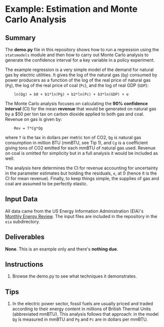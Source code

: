 # Example: Estimation and Monte Carlo Analysis

## Summary

The **demo.py** file in this repository shows how to run a regression using the `statsmodels` module and then how to carry out Monte Carlo analysis to generate the confidence interval for a key variable in a policy experiment.

The example regression is a very simple model of the demand for natural gas by electric utilities. It gives the log of the natural gas (`Qg`) consumed by power producers as a function of the log of the real price of natural gas (`Pg`), the log of the real price of coal (`Pc`), and the log of real GDP (`GDP`):

        ln(Qg) = b0 + b1*ln(Pg) + b2*ln(Pc) + b3*ln(GDP) + e

The Monte Carlo analysis focuses on calculating the **90% confidence interval** (CI) for the mean **revenue** that would be generated on natural gas by a $50 per ton tax on carbon dioxide applied to both gas and coal. Revenue on gas is given by:

        Rev = T*Cg*Qg

where `T` is the tax in dollars per metric ton of CO2, `Qg` is natural gas consumption in million BTU (mmBTU, see Tip 1), and `Cg` is a coefficient giving tons of CO2 emitted for each mmBTU of natural gas used. Revenue on coal is omitted for simplicity but in a full analysis it would be included as well.

The analysis here determines the CI for revenue accounting for uncertainty in the parameter estimates but holding the residuals, `e`, at 0 (hence it is the CI for mean revenue). Finally, to keep things simple, the supplies of gas and coal are assumed to be perfectly elastic.

## Input Data

All data came from the US Energy Information Administration (EIA)'s [Monthly Energy Review](https://www.eia.gov/totalenergy/data/monthly/index.php). The input files are included in the repository in the `eia` subdirectory.

## Deliverables

**None**. This is an example only and there's **nothing due**.

## Instructions

1. Browse the demo.py to see what techniques it demonstrates.

## Tips

1. In the electric power sector, fossil fuels are usually priced and traded according to their energy content in millions of British Thermal Units (abbreviated mmBTU). This analysis follows that approach: in the model `Qg` is measured in mmBTU and `Pg` and `Pc` are in dollars per mmBTU.

